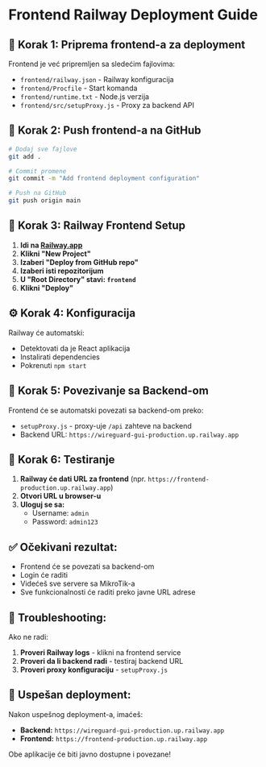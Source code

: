 # Frontend Railway Deployment Guide

## 🚀 **Korak 1: Priprema frontend-a za deployment**

Frontend je već pripremljen sa sledećim fajlovima:
- `frontend/railway.json` - Railway konfiguracija
- `frontend/Procfile` - Start komanda
- `frontend/runtime.txt` - Node.js verzija
- `frontend/src/setupProxy.js` - Proxy za backend API

## 🎯 **Korak 2: Push frontend-a na GitHub**

```bash
# Dodaj sve fajlove
git add .

# Commit promene
git commit -m "Add frontend deployment configuration"

# Push na GitHub
git push origin main
```

## 🚀 **Korak 3: Railway Frontend Setup**

1. **Idi na [Railway.app](https://railway.app)**
2. **Klikni "New Project"**
3. **Izaberi "Deploy from GitHub repo"**
4. **Izaberi isti repozitorijum**
5. **U "Root Directory" stavi: `frontend`**
6. **Klikni "Deploy"**

## ⚙️ **Korak 4: Konfiguracija**

Railway će automatski:
- Detektovati da je React aplikacija
- Instalirati dependencies
- Pokrenuti `npm start`

## 🔗 **Korak 5: Povezivanje sa Backend-om**

Frontend će se automatski povezati sa backend-om preko:
- `setupProxy.js` - proxy-uje `/api` zahteve na backend
- Backend URL: `https://wireguard-gui-production.up.railway.app`

## 🎯 **Korak 6: Testiranje**

1. **Railway će dati URL za frontend** (npr. `https://frontend-production.up.railway.app`)
2. **Otvori URL u browser-u**
3. **Uloguj se sa:**
   - Username: `admin`
   - Password: `admin123`

## ✅ **Očekivani rezultat:**

- Frontend će se povezati sa backend-om
- Login će raditi
- Videćeš sve servere sa MikroTik-a
- Sve funkcionalnosti će raditi preko javne URL adrese

## 🔧 **Troubleshooting:**

Ako ne radi:
1. **Proveri Railway logs** - klikni na frontend service
2. **Proveri da li backend radi** - testiraj backend URL
3. **Proveri proxy konfiguraciju** - `setupProxy.js`

## 🎉 **Uspešan deployment:**

Nakon uspešnog deployment-a, imaćeš:
- **Backend:** `https://wireguard-gui-production.up.railway.app`
- **Frontend:** `https://frontend-production.up.railway.app`

Obe aplikacije će biti javno dostupne i povezane! 